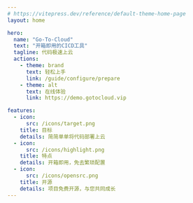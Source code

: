 ```yaml
---
# https://vitepress.dev/reference/default-theme-home-page
layout: home

hero:
  name: "Go-To-Cloud"
  text: "开箱即用的CICD工具"
  tagline: 代码极速上云
  actions:
    - theme: brand
      text: 轻松上手
      link: /guide/configure/prepare
    - theme: alt
      text: 在线体验
      link: https://demo.gotocloud.vip

features:
  - icon:
      src: /icons/target.png
    title: 目标
    details: 简简单单将代码部署上云
  - icon:
      src: /icons/highlight.png
    title: 特点
    details: 开箱即用，免去繁琐配置
  - icon:
      src: /icons/opensrc.png
    title: 开源
    details: 项目免费开源，与您共同成长
---
```


